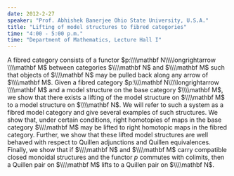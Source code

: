 ```yaml
---
date: 2012-2-27
speaker: "Prof. Abhishek Banerjee Ohio State University, U.S.A."
title: "Lifting of model structures to fibred categories"
time: "4:00 - 5:00 p.m." 
time: "Department of Mathematics, Lecture Hall I"
---
```

A fibred category consists of a functor $p:\\\\mathbf N\\\\longrightarrow \\\\mathbf M$ between categories $\\\\mathbf N$ and $\\\\mathbf M$ such that objects of $\\\\mathbf N$ may be pulled back along any arrow of $\\\\mathbf M$. Given a fibred category $p:\\\\mathbf N\\\\longrightarrow \\\\mathbf M$ and a model structure on the base category $\\\\mathbf M$, we show that there exists a lifting of the model structure on $\\\\mathbf M$ to a model structure on $\\\\mathbf N$. We will refer to such a system as a fibred model category and give several examples of such structures. We show that, under certain conditions, right homotopies of maps in the base category $\\\\mathbf M$ may be lifted to right homotopic maps in the fibred category. Further, we show that these lifted model structures are well behaved with respect to Quillen adjunctions and Quillen equivalences. Finally, we show that if $\\\\mathbf N$ and $\\\\mathbf M$ carry compatible closed monoidal structures and the functor $p$ commutes with colimits, then a Quillen pair on $\\\\mathbf M$ lifts to a Quillen pair on $\\\\mathbf N$.
